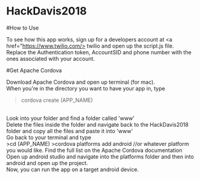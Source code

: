 # HackDavis2018



#How to Use

To see how this app works, sign up for a developers account at <a href="https://www.twilio.com/> twilio </a> and open up the script.js file.
<br>
Replace the Authentication token, AccountSID and phone number with the ones associated with your account.

#Get Apache Cordova
    

Download Apache Cordova and open up terminal (for mac).
<br>
When you're in the directory you want to have your app in, type
<br>
>cordova create (APP_NAME)

<br>
Look into your folder and find a folder called 'www'
<br>
Delete the files inside the folder and navigate back to the HackDavis2018 folder and copy all the files and paste it into 'www'
<br>
Go back to your terminal and type
<br>
>cd (APP_NAME)
>cordova platforms add android      //or whatever platform you would like. Find the full list on the Apache Cordova documentation
<br>
Open up android studio and navigate into the platforms folder and then into android and open up the project.
<br>
Now, you can run the app on a target android device.
